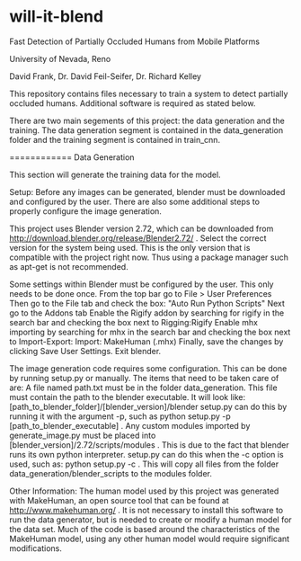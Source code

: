 will-it-blend
=============

Fast Detection of Partially Occluded Humans from Mobile Platforms

University of Nevada, Reno

David Frank, Dr. David Feil-Seifer, Dr. Richard Kelley

This repository contains files necessary to train a system to detect partially occluded humans. Additional software is required as stated below.

There are two main segements of this project: the data generation and the training. The data generation segment is contained in the data_generation folder and the training segment is contained in train_cnn.

============
Data Generation

This section will generate the training data for the model.

Setup:
Before any images can be generated, blender must be downloaded and configured by the user. There are also some additional steps to properly configure the image generation.

This project uses Blender version 2.72, which can be downloaded from http://download.blender.org/release/Blender2.72/ . Select the correct version for the system being used. This is the only version that is compatible with the project right now. Thus using a package manager such as apt-get is not recommended.

Some settings within Blender must be configured by the user. This only needs to be done once.
From the top bar go to File > User Preferences
Then go to the File tab and check the box: "Auto Run Python Scripts"
Next go to the Addons tab
Enable the Rigify addon by searching for rigify in the search bar and checking the box next to Rigging:Rigify
Enable mhx importing by searching for mhx in the search bar and checking the box next to Import-Export: Import: MakeHuman (.mhx)
Finally, save the changes by clicking Save User Settings. Exit blender.

The image generation code requires some configuration. This can be done by running setup.py or manually.
The items that need to be taken care of are:
A file named path.txt must be in the folder data_generation. This file must contain the path to the blender executable. It will look like: [path_to_blender_folder]/[blender_version]/blender
setup.py can do this by running it with the argument -p, such as python setup.py -p [path_to_blender_executable] .
Any custom modules imported by generate_image.py must be placed into [blender_version]/2.72/scripts/modules . This is due to the fact that blender runs its own python interpreter.
setup.py can do this when the -c option is used, such as: python setup.py -c . This will copy all files from the folder data_generation/blender_scripts to the modules folder.



Other Information:
The human model used by this project was generated with MakeHuman, an open source tool that can be found at http://www.makehuman.org/ . It is not necessary to install this software to run the data generator, but is needed to create or modify a human model for the data set. Much of the code is based around the characteristics of the MakeHuman model, using any other human model would require significant modifications.
